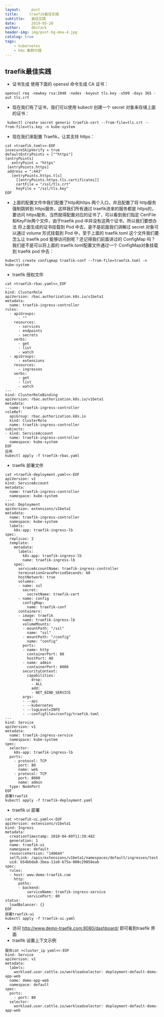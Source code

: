```yaml
---
layout:     post
title:     traefik最佳实践
subtitle:   最佳实践
date:       2019-05-20
author:     dbstack
header-img: img/post-bg-mma-4.jpg
catalog: true
tags:
    - kubernetes
    - k8s 集群代理
---
```

## traefik最佳实践
- 证书生成
使用下面的 openssl 命令生成 CA 证书：
````shell
openssl req -newkey rsa:2048 -nodes -keyout tls.key -x509 -days 365 -out tls.crt
````
- 现在我们有了证书，我们可以使用 kubectl 创建一个 secret 对象来存储上面的证书：
````shell
 kubectl create secret generic traefik-cert --from-file=tls.crt --from-file=tls.key -n kube-system
 ````
 - 现在我们来配置 Traefik，让其支持 https：
 ````shell
 cat >traefik.toml<<-EOF
insecureSkipVerify = true
defaultEntryPoints = [""https"]
[entryPoints]
    entryPoint = "https"
  [entryPoints.https]
  address = ":443"
    [entryPoints.https.tls]
      [[entryPoints.https.tls.certificates]]
      certFile = "/ssl/tls.crt"
      keyFile = "/ssl/tls.key"
EOF
 ````
 - 上面的配置文件中我们配置了http和https 两个入口，并且配置了将 http服务强制跳转到 https服务，这样我们所有通过 traefik进来的服务都是 https的，
 要访问 https服务，当然就得配置对应的证书了，可以看到我们指定 CertFile和KeyFile两个文件，由于traefik pod 中并没有这两个证书，所以我们要想办法
 将上面生成的证书挂载到 Pod 中去，是不是前面我们讲解过 secret 对象可以通过 volume 形式挂载到 Pod 中，至于上面的 traefik.toml 这个文件我们要
 怎么让 traefik pod 能够访问到呢？还记得我们前面讲过的 ConfigMap 吗？我们是不是可以将上面的 traefik.toml配置文件通过一个 ConfigMap对象挂载
 到 traefik pod 中去：
 ````shell
 kubectl create configmap traefik-conf --from-file=traefik.toml -n kube-system
````
- traefik 授权文件
````shell
cat >traefik-rbac.yaml<<_EOF 
---
kind: ClusterRole
apiVersion: rbac.authorization.k8s.io/v1beta1
metadata:
  name: traefik-ingress-controller
rules:
  - apiGroups:
      - ""
    resources:
      - services
      - endpoints
      - secrets
    verbs:
      - get
      - list
      - watch
  - apiGroups:
      - extensions
    resources:
      - ingresses
    verbs:
      - get
      - list
      - watch
---
kind: ClusterRoleBinding
apiVersion: rbac.authorization.k8s.io/v1beta1
metadata:
  name: traefik-ingress-controller
roleRef:
  apiGroup: rbac.authorization.k8s.io
  kind: ClusterRole
  name: traefik-ingress-controller
subjects:
- kind: ServiceAccount
  name: traefik-ingress-controller
  namespace: kube-system
EOF
应用
kubectl apply -f traefik-rbac.yaml
````
- traefik 部署文件
````shell
cat >traefik-deployment.yaml<<-EOF
apiVersion: v1
kind: ServiceAccount
metadata:
  name: traefik-ingress-controller
  namespace: kube-system
---
kind: Deployment
apiVersion: extensions/v1beta1
metadata:
  name: traefik-ingress-controller
  namespace: kube-system
  labels:
    k8s-app: traefik-ingress-lb
spec:
  replicas: 2
  template:
    metadata:
      labels:
        k8s-app: traefik-ingress-lb
        name: traefik-ingress-lb
    spec:
      serviceAccountName: traefik-ingress-controller
      terminationGracePeriodSeconds: 60
      hostNetwork: true
      volumes:
      - name: ssl
        secret:
          secretName: traefik-cert
      - name: config
        configMap:
          name: traefik-conf
      containers:
      - image: traefik
        name: traefik-ingress-lb
        volumeMounts:
        - mountPath: "/ssl"
          name: "ssl"
        - mountPath: "/config"
          name: "config"
        ports:
        - name: http
          containerPort: 80
          hostPort: 80
        - name: admin
          containerPort: 8080
        securityContext:
          capabilities:
            drop:
            - ALL
            add:
            - NET_BIND_SERVICE
        args:
        - --api
        - --kubernetes
        - --logLevel=INFO
        - --configfile=/config/traefik.toml
---
kind: Service
apiVersion: v1
metadata:
  name: traefik-ingress-service
  namespace: kube-system
spec:
  selector:
    k8s-app: traefik-ingress-lb
  ports:
    - protocol: TCP
      port: 80
      name: web
    - protocol: TCP
      port: 8080
      name: admin
  type: NodePort
EOF
部署traefik
kubectl apply -f traefik-deployment.yaml
````
- traefik ui 部署
````
cat >traefik-ui.yaml<<-EOF
apiVersion: extensions/v1beta1
kind: Ingress
metadata:
  creationTimestamp: 2018-04-09T11:39:48Z
  generation: 1
  name: traefik-ui
  namespace: default
  resourceVersion: "140644"
  selfLink: /apis/extensions/v1beta1/namespaces/default/ingresses/test
  uid: b54bbda8-3bea-11e8-b75a-000c29858eab
spec:
  rules:
  - host: www.demo-traefik.com
    http:
      paths: 
      - backend:
          serviceName: traefik-ingress-service
          servicePort: 80
status:
  loadBalancer: {}
EOF
部署traefik-ui
kubectl apply -f traefik-ui.yaml
````
- 访问 http://www.demo-traefik.com:8080/dashboard/
即可看到traefik 界面
- traefik 设置上下文示例
````
服务cat >cluster_ip yaml<<-EOF
kind: Service
apiVersion: v1
metadata:
  labels:
    workload.user.cattle.io/workloadselector: deployment-default-demo-app-web
  name: demo-app-web
  namespace: default
spec:
  ports:
    - port: 80
  selector: 
    workload.user.cattle.io/workloadselector: deployment-default-demo-app-web





````




